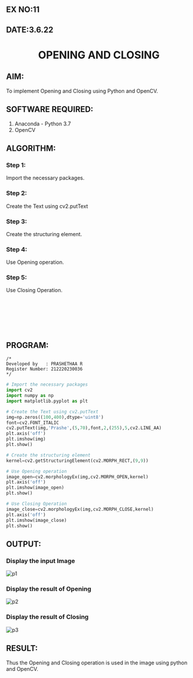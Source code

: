 ## EX NO:11
## DATE:3.6.22
# <p align="center">OPENING AND CLOSING

## AIM:
To implement Opening and Closing using Python and OpenCV.

## SOFTWARE REQUIRED:
1. Anaconda - Python 3.7
2. OpenCV
## ALGORITHM:
### Step 1:
Import the necessary packages.
### Step 2:
Create the Text using cv2.putText
### Step 3:
Create the structuring element.
### Step 4:
Use Opening operation.
### Step 5:
Use Closing Operation.

<br><br><br><br><br>

## PROGRAM:
```
/*
Developed by   : PRASHETHAA R
Register Number: 212220230036
*/
```
``` Python
# Import the necessary packages
import cv2
import numpy as np
import matplotlib.pyplot as plt

# Create the Text using cv2.putText
img=np.zeros((100,400),dtype='uint8')
font=cv2.FONT_ITALIC
cv2.putText(img,'Prashe',(5,70),font,2,(255),5,cv2.LINE_AA)
plt.axis('off')
plt.imshow(img)
plt.show()

# Create the structuring element
kernel=cv2.getStructuringElement(cv2.MORPH_RECT,(9,9))

# Use Opening operation
image_open=cv2.morphologyEx(img,cv2.MORPH_OPEN,kernel)
plt.axis('off')
plt.imshow(image_open)
plt.show()

# Use Closing Operation
image_close=cv2.morphologyEx(img,cv2.MORPH_CLOSE,kernel)
plt.axis('off')
plt.imshow(image_close)
plt.show()

```
## OUTPUT:

### Display the input Image

![p1](https://user-images.githubusercontent.com/75234942/171095333-314671dd-43be-4fbf-8836-f28f1bbc3cf9.png)


### Display the result of Opening

![p2](https://user-images.githubusercontent.com/75234942/171095365-208168da-5810-4979-8479-40c83842cd66.png)

### Display the result of Closing

![p3](https://user-images.githubusercontent.com/75234942/171095390-7e367523-8db9-4270-a475-4dae4934abce.png)

## RESULT:
Thus the Opening and Closing operation is used in the image using python and OpenCV.
